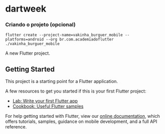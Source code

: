 # dartweek

### Criando o projeto (opcional)

~~~
flutter create --project-name=vakinha_burguer_mobile --platforms=android --org br.com.academiadoflutter ./vakinha_burguer_mobile
~~~

A new Flutter project.

## Getting Started

This project is a starting point for a Flutter application.

A few resources to get you started if this is your first Flutter project:

- [Lab: Write your first Flutter app](https://flutter.dev/docs/get-started/codelab)
- [Cookbook: Useful Flutter samples](https://flutter.dev/docs/cookbook)

For help getting started with Flutter, view our
[online documentation](https://flutter.dev/docs), which offers tutorials,
samples, guidance on mobile development, and a full API reference.
